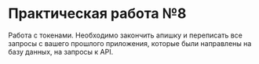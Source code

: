 # Практическая работа №8
Работа с токенами. Необходимо закончить апишку и переписать все запросы с вашего прошлого приложения, которые были направлены на базу данных, на запросы к API.

